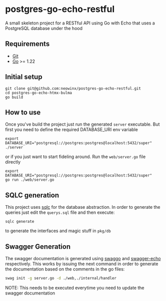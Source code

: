 # postgres-go-echo-restful

A small skeleton project for a RESTful API using Go with Echo that uses a PostgreSQL database under the hood

## Requirements

- [Git](https://git-scm.com/)
- [Go](https://go.dev/) >= 1.22

## Initial setup

```shell
git clone git@github.com:neowinx/postgres-go-echo-restful.git
cd postgres-go-echo-htmx-bulma
go build
```

## How to use

Once you've build the project just run the generated `server` executable. But first you need to define
the required DATABASE_URI env variable

```shell
export DATABASE_URI="postgresql://postgres:postgres@localhost:5432/super"
./server
```

or if you just want to start fideling around. Run the `web/server.go` file directly

```shell
export DATABASE_URI="postgresql://postgres:postgres@localhost:5432/super"
go run ./web/server.go
```

## SQLC generation

This project uses [sqlc](https://sqlc.dev/) for the database abstraction. In order to generate the queries just edit the `querys.sql` file and then execute: 

```shell
sqlc generate
```

to generate the interfaces and magic stuff in `pkg/db`

## Swagger Generation

The swagger documentation is generated using [swaggo](https://github.com/swaggo/swag) and [swagger-echo](https://github.com/swaggo/echo-swagger) respectively. This works by
issuing the next command in order to generate the documentation based on the comments in the go files:

```bash
swag init -g server.go -d ./web,./internal/handler
```

NOTE: This needs to be executed everytime you need to update the swagger documentation
